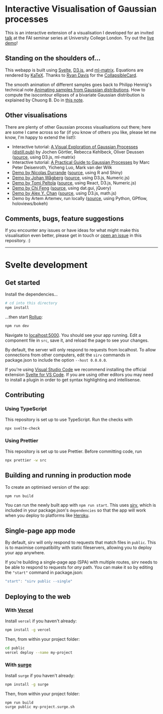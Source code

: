 # Interactive Visualisation of Gaussian processes

This is an interactive extension of a visualisation I developed for an invited [talk](https://www.youtube.com/watch?v=uq8VxqeHPj8) at the FAI seminar series at University College London. Try out the [live demo](http://infinitecuriosity.org/vizgp)!

## Standing on the shoulders of...

This webapp is built using [Svelte](https://svelte.dev/), [D3.js](https://d3js.org/), and [ml-matrix](https://github.com/mljs/matrix). Equations are rendered by [KaTeX](https://katex.org/). Thanks to [Ryan Davis](https://rdavis.io/articles/svelte_collapsible_card_component/) for the [CollapsibleCard](https://github.com/rsdavis/svelte-collapsible).

The smooth animation of different samples goes back to Philipp Hennig's technical note [Animating samples from Gaussian distributions](http://mlss.tuebingen.mpg.de/2013/Hennig_2013_Animating_Samples_from_Gaussian_Distributions.pdf). How to compute the isocontour ellipses of a bivariate Gaussian distribution is explained by Chuong B. Do in [this note](http://cs229.stanford.edu/section/gaussians.pdf).

## Other visualisations

There are plenty of other Gaussian process visualisations out there; here are some I came across so far (if you know of others you like, please let me know, I'm happy to extend the list!):

* Interactive tutorial: [A Visual Exploration of Gaussian Processes (distill.pub)](https://distill.pub/2019/visual-exploration-gaussian-processes/) by Jochen G&ouml;rtler, Rebecca Kehlbeck, Oliver Deussen ([source](https://github.com/distillpub/post%2d-visual-exploration-gaussian-processes), using D3.js, ml-matrix)
* Interactive tutorial: [A Practical Guide to Gaussian Processes](http://tinyurl.com/guide2gp) by Marc Peter Deisenroth, Yicheng Luo, Mark van der Wilk
* [Demo by Nicolas Durrande](https://durrande.shinyapps.io/gp_playground/) ([source](https://github.com/NicolasDurrande/shinyApps/tree/master/GP_playground), using R and Shiny)
* [Demo by Johan W&aring;gberg](http://smlbook.org/GP/) ([source](https://github.com/uu-sml/sml-book-page/tree/master/GP), using D3.js, Numeric.js)
* [Demo by Tomi Peltola](http://www.tmpl.fi/gp/) ([source](https://github.com/to-mi/gp-demo-js), using React, D3.js, Numeric.js)
* [Demo by Chi Feng](https://chi-feng.github.io/gp-demo/) ([source](https://github.com/chi-feng/gp-demo), using dat.gui, jQuery)
* [Demo by Alex Y. Chan](https://gaussianprocess.herokuapp.com/) ([source](https://github.com/aybchan/gaussianprocess), using D3.js, math.js)
* Demo by Artem Artemev, run locally ([source](https://github.com/awav/interactive-gp), using Python, GPflow, holoviews/bokeh)

## Comments, bugs, feature suggestions

If you encounter any issues or have ideas for what might make this visualisation even better, please get in touch or [open an issue](https://github.com/st--/interactive-gp-visualization/issues/new) in this repository. :)

---

# Svelte development

## Get started

Install the dependencies...

```bash
# cd into this directory
npm install
```

...then start [Rollup](https://rollupjs.org):

```bash
npm run dev
```

Navigate to [localhost:5000](http://localhost:5000). You should see your app running. Edit a component file in `src`, save it, and reload the page to see your changes.

By default, the server will only respond to requests from localhost. To allow connections from other computers, edit the `sirv` commands in package.json to include the option `--host 0.0.0.0`.

If you're using [Visual Studio Code](https://code.visualstudio.com/) we recommend installing the official extension [Svelte for VS Code](https://marketplace.visualstudio.com/items?itemName=svelte.svelte-vscode). If you are using other editors you may need to install a plugin in order to get syntax highlighting and intellisense.

## Contributing

### Using TypeScript

This repository is set up to use TypeScript.
Run the checks with
```bash
npx svelte-check
```

### Using Prettier

This repository is set up to use Prettier.
Before committing code, run
```bash
npx prettier -w src
```

## Building and running in production mode

To create an optimised version of the app:

```bash
npm run build
```

You can run the newly built app with `npm run start`. This uses [sirv](https://github.com/lukeed/sirv), which is included in your package.json's `dependencies` so that the app will work when you deploy to platforms like [Heroku](https://heroku.com).


## Single-page app mode

By default, sirv will only respond to requests that match files in `public`. This is to maximise compatibility with static fileservers, allowing you to deploy your app anywhere.

If you're building a single-page app (SPA) with multiple routes, sirv needs to be able to respond to requests for *any* path. You can make it so by editing the `"start"` command in package.json:

```js
"start": "sirv public --single"
```

## Deploying to the web

### With [Vercel](https://vercel.com)

Install `vercel` if you haven't already:

```bash
npm install -g vercel
```

Then, from within your project folder:

```bash
cd public
vercel deploy --name my-project
```

### With [surge](https://surge.sh/)

Install `surge` if you haven't already:

```bash
npm install -g surge
```

Then, from within your project folder:

```bash
npm run build
surge public my-project.surge.sh
```
